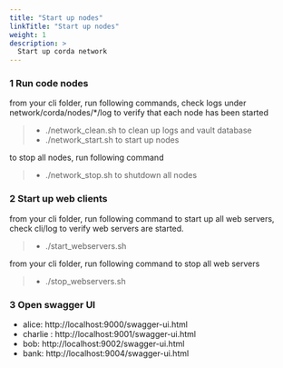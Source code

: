 ```yaml
---
title: "Start up nodes"
linkTitle: "Start up nodes"
weight: 1
description: >
  Start up corda network
---
```


### 1 Run code nodes
from your cli folder, run following commands, check logs under network/corda/nodes/*/log to verify that each node has been started

> * ./network_clean.sh to clean up logs and vault database
> * ./network_start.sh to start up nodes

to stop all nodes, run following command
> * ./network_stop.sh to shutdown all nodes

### 2 Start up web clients

from your cli folder, run following command to start up all web servers, check cli/log to verify web servers are started.

> * ./start_webservers.sh

from your cli folder, run following command to stop all web servers
> * ./stop_webservers.sh

### 3 Open swagger UI

* alice: http://localhost:9000/swagger-ui.html
* charlie : http://localhost:9001/swagger-ui.html
* bob: http://localhost:9002/swagger-ui.html
* bank: http://localhost:9004/swagger-ui.html


